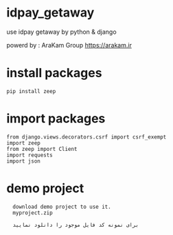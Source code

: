 # idpay_getaway
use idpay getaway by python &amp; django


powerd by : AraKam Group
https://arakam.ir


# install packages

    pip install zeep
    
# import packages

    from django.views.decorators.csrf import csrf_exempt
    import zeep
    from zeep import Client
    import requests
    import json
    
    
# demo project

      download demo project to use it.
      myproject.zip
      
      برای نمونه کد فایل موجود را دانلود نمایید
                   
      
